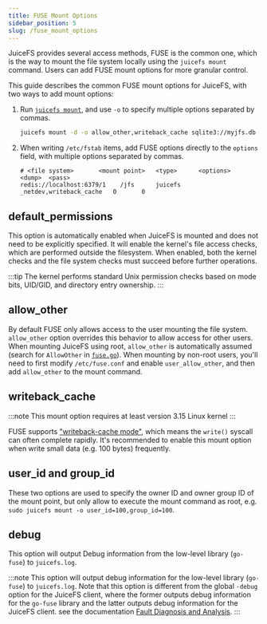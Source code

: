 ```yaml
---
title: FUSE Mount Options
sidebar_position: 5
slug: /fuse_mount_options
---
```


JuiceFS provides several access methods, FUSE is the common one, which is the way to mount the file system locally using the `juicefs mount` command. Users can add FUSE mount options for more granular control.

This guide describes the common FUSE mount options for JuiceFS, with two ways to add mount options:

1. Run [`juicefs mount`](../reference/command_reference.mdx#mount), and use `-o` to specify multiple options separated by commas.

   ```bash
   juicefs mount -d -o allow_other,writeback_cache sqlite3://myjfs.db ~/jfs
   ```

2. When writing `/etc/fstab` items, add FUSE options directly to the `options` field, with multiple options separated by commas.

   ```
   # <file system>       <mount point>   <type>      <options>           <dump>  <pass>
   redis://localhost:6379/1    /jfs      juicefs     _netdev,writeback_cache   0       0
   ```

## default_permissions

This option is automatically enabled when JuiceFS is mounted and does not need to be explicitly specified. It will enable the kernel's file access checks, which are performed outside the filesystem. When enabled, both the kernel checks and the file system checks must succeed before further operations.

:::tip
The kernel performs standard Unix permission checks based on mode bits, UID/GID, and directory entry ownership.
:::

## allow_other

By default FUSE only allows access to the user mounting the file system. `allow_other` option overrides this behavior to allow access for other users. When mounting JuiceFS using root, `allow_other` is automatically assumed (search for `AllowOther` in [`fuse.go`](https://github.com/juicedata/juicefs/blob/main/pkg/fuse/fuse.go)). When mounting by non-root users, you'll need to first modify `/etc/fuse.conf` and enable `user_allow_other`, and then add `allow_other` to the mount command.

## writeback_cache

:::note
This mount option requires at least version 3.15 Linux kernel
:::

FUSE supports ["writeback-cache mode"](https://www.kernel.org/doc/Documentation/filesystems/fuse-io.txt), which means the `write()` syscall can often complete rapidly. It's recommended to enable this mount option when write small data (e.g. 100 bytes) frequently.

## user_id and group_id

These two options are used to specify the owner ID and owner group ID of the mount point, but only allow to execute the mount command as root, e.g. `sudo juicefs mount -o user_id=100,group_id=100`.

## debug

This option will output Debug information from the low-level library (`go-fuse`) to `juicefs.log`.

:::note
This option will output debug information for the low-level library (`go-fuse`) to `juicefs.log`. Note that this option is different from the global `-debug` option for the JuiceFS client, where the former outputs debug information for the `go-fuse` library and the latter outputs debug information for the JuiceFS client. see the documentation [Fault Diagnosis and Analysis](../administration/fault_diagnosis_and_analysis.md).
:::
